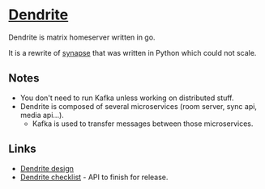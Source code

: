 # [Dendrite](https://github.com/matrix-org/dendrite)
Dendrite is matrix homeserver written in go.

It is a rewrite of [synapse](https://github.com/matrix-org/synapse) that was written in Python which could not scale.

## Notes
- You don't need to run Kafka unless working on distributed stuff.
- Dendrite is composed of several microservices (room server, sync api, media api...).
	- Kafka is used to transfer messages between those microservices.

## Links
- [Dendrite design](https://github.com/matrix-org/dendrite/blob/master/DESIGN.md)
- [Dendrite checklist](https://docs.google.com/spreadsheets/d/1tkMNpIpPjvuDJWjPFbw_xzNzOHBA-Hp50Rkpcr43xTw) - API to finish for release.

